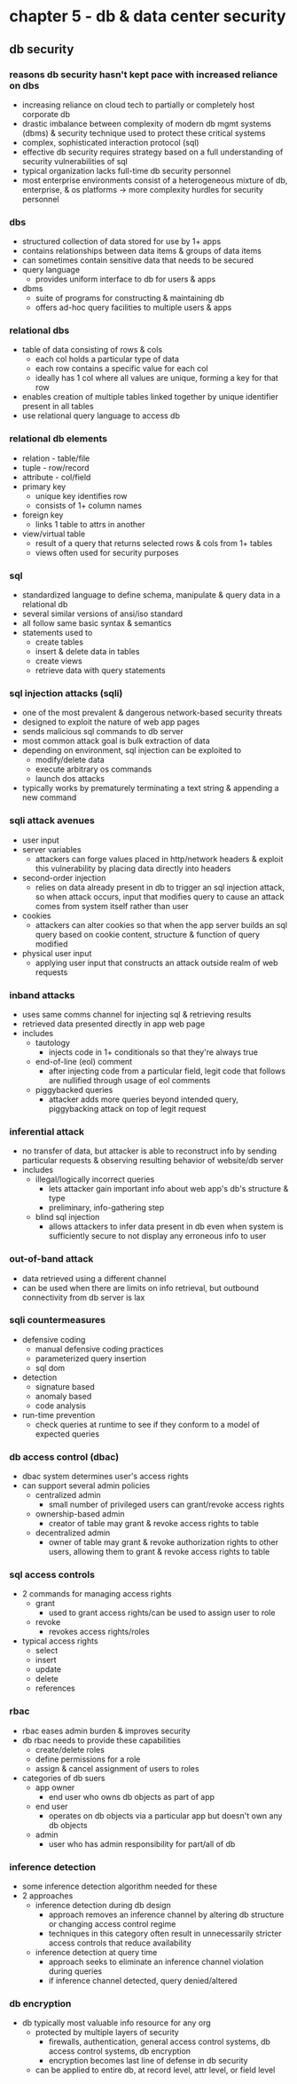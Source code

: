 # chapter 5 - db & data center security

## db security

### reasons db security hasn't kept pace with increased reliance on dbs

- increasing reliance on cloud tech to partially or completely host corporate db
- drastic imbalance between complexity of modern db mgmt systems (dbms) & security technique used to protect these critical systems
- complex, sophisticated interaction protocol (sql)
- effective db security requires strategy based on a full understanding of security vulnerabilities of sql
- typical organization lacks full-time db security personnel
- most enterprise environments consist of a heterogeneous mixture of db, enterprise, & os platforms -> more complexity hurdles for security personnel

### dbs

- structured collection of data stored for use by 1+ apps
- contains relationships between data items & groups of data items
- can sometimes contain sensitive data that needs to be secured
- query language
  - provides uniform interface to db for users & apps
- dbms
  - suite of programs for constructing & maintaining db
  - offers ad-hoc query facilities to multiple users & apps

### relational dbs

- table of data consisting of rows & cols
  - each col holds a particular type of data
  - each row contains a specific value for each col
  - ideally has 1 col where all values are unique, forming a key for that row
- enables creation of multiple tables linked together by unique identifier present in all tables
- use relational query language to access db

### relational db elements

- relation - table/file
- tuple - row/record
- attribute - col/field
- primary key
  - unique key identifies row
  - consists of 1+ column names
- foreign key
  - links 1 table to attrs in another
- view/virtual table
  - result of a query that returns selected rows & cols from 1+ tables
  - views often used for security purposes

### sql

- standardized language to define schema, manipulate & query data in a relational db
- several similar versions of ansi/iso standard
- all follow same basic syntax & semantics
- statements used to
  - create tables
  - insert & delete data in tables
  - create views
  - retrieve data with query statements

### sql injection attacks (sqli)

- one of the most prevalent & dangerous network-based security threats
- designed to exploit the nature of web app pages
- sends malicious sql commands to db server
- most common attack goal is bulk extraction of data
- depending on environment, sql injection can be exploited to
  - modify/delete data
  - execute arbitrary os commands
  - launch dos attacks
- typically works by prematurely terminating a text string & appending a new command

### sqli attack avenues

- user input
- server variables
  - attackers can forge values placed in http/network headers & exploit this vulnerability by placing data directly into headers
- second-order injection
  - relies on data already present in db to trigger an sql injection attack, so when attack occurs, input that modifies query to cause an attack comes from system itself rather than user
- cookies
  - attackers can alter cookies so that when the app server builds an sql query based on cookie content, structure & function of query modified
- physical user input
  - applying user input that constructs an attack outside realm of web requests

### inband attacks

- uses same comms channel for injecting sql & retrieving results
- retrieved data presented directly in app web page
- includes
  - tautology
    - injects code in 1+ conditionals so that they're always true
  - end-of-line (eol) comment
    - after injecting code from a particular field, legit code that follows are nullified through usage of eol comments
  - piggybacked queries
    - attacker adds more queries beyond intended query, piggybacking attack on top of legit request

### inferential attack

- no transfer of data, but attacker is able to reconstruct info by sending particular requests & observing resulting behavior of website/db server
- includes
  - illegal/logically incorrect queries
    - lets attacker gain important info about web app's db's structure & type
    - preliminary, info-gathering step
  - blind sql injection
    - allows attackers to infer data present in db even when system is sufficiently secure to not display any erroneous info to user

### out-of-band attack

- data retrieved using a different channel
- can be used when there are limits on info retrieval, but outbound connectivity from db server is lax

### sqli countermeasures

- defensive coding
  - manual defensive coding practices
  - parameterized query insertion
  - sql dom
- detection
  - signature based
  - anomaly based
  - code analysis
- run-time prevention
  - check queries at runtime to see if they conform to a model of expected queries

### db access control (dbac)

- dbac system determines user's access rights
- can support several admin policies
  - centralized admin
    - small number of privileged users can grant/revoke access rights
  - ownership-based admin
    - creator of table may grant & revoke access rights to table
  - decentralized admin
    - owner of table may grant & revoke authorization rights to other users, allowing them to grant & revoke access rights to table

### sql access controls

- 2 commands for managing access rights
  - grant
    - used to grant access rights/can be used to assign user to role
  - revoke
    - revokes access rights/roles
- typical access rights
  - select
  - insert
  - update
  - delete
  - references

### rbac

- rbac eases admin burden & improves security
- db rbac needs to provide these capabilities
  - create/delete roles
  - define permissions for a role
  - assign & cancel assignment of users to roles
- categories of db suers
  - app owner
    - end user who owns db objects as part of app
  - end user
    - operates on db objects via a particular app but doesn't own any db objects
  - admin
    - user who has admin responsibility for part/all of db

### inference detection

- some inference detection algorithm needed for these
- 2 approaches
  - inference detection during db design
    - approach removes an inference channel by altering db structure or changing access control regime
    - techniques in this category often result in unnecessarily stricter access controls that reduce availability
  - inference detection at query time
    - approach seeks to eliminate an inference channel violation during queries
    - if inference channel detected, query denied/altered

### db encryption

- db typically most valuable info resource for any org
  - protected by multiple layers of security
    - firewalls, authentication, general access control systems, db access control systems, db encryption
    - encryption becomes last line of defense in db security
  - can be applied to entire db, at record level, attr level, or field level
